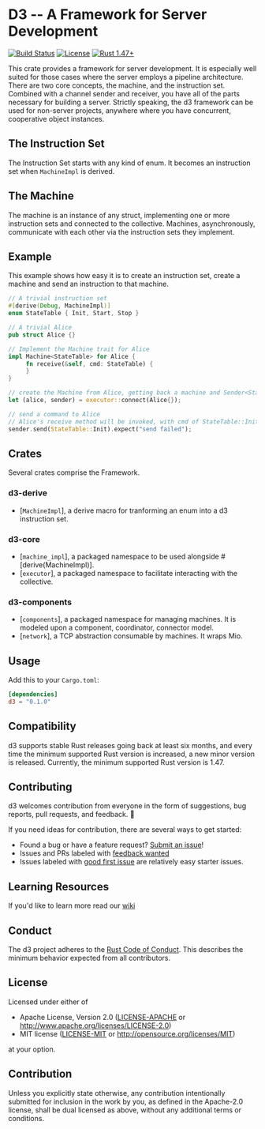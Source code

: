 # D3 -- A Framework for Server Development

[![Build Status](https://github.com/BruceBrown/d3/workflows/Rust/badge.svg)](
https://github.com/brucebrown/d3/actions)
[![License](https://img.shields.io/badge/license-MIT%20OR%20Apache--2.0-blue.svg)](
https://github.com/BruceBrown/d3#license)
[![Rust 1.47+](https://img.shields.io/badge/rust-1.47+-color.svg)](
https://www.rust-lang.org)



This crate provides a framework for server development. It is especially
well suited for those cases where the server employs a pipeline architecture.
There are two core concepts, the machine, and the instruction set. Combined
with a channel sender and receiver, you have all of the parts necessary for
building a server. Strictly speaking, the d3 framework can be used for non-server
projects, anywhere where you have concurrent, cooperative object instances.

## The Instruction Set
The Instruction Set starts with any kind of enum. It becomes an instruction set
when `MachineImpl` is derived.

## The Machine
The machine is an instance of any struct, implementing one or more instruction sets
and connected to the collective. Machines, asynchronously, communicate with each
other via the instruction sets they implement.

## Example
This example shows how easy it is to create an instruction set, create a machine
and send an instruction to that machine.
``` rust
// A trivial instruction set
#[derive(Debug, MachineImpl)]
enum StateTable { Init, Start, Stop }

// A trivial Alice
pub struct Alice {}

// Implement the Machine trait for Alice
impl Machine<StateTable> for Alice {
     fn receive(&self, cmd: StateTable) {
     }
}

// create the Machine from Alice, getting back a machine and Sender<StateTable>.
let (alice, sender) = executor::connect(Alice{});

// send a command to Alice
// Alice's receive method will be invoked, with cmd of StateTable::Init.
sender.send(StateTable::Init).expect("send failed");
```

## Crates
Several crates comprise the Framework.
### d3-derive
* [`MachineImpl`], a derive macro for tranforming an enum into a d3 instruction set.
### d3-core
* [`machine_impl`], a packaged namespace to be used alongside <quote>#[derive(MachineImpl)]</quote>.
* [`executor`], a packaged namespace to facilitate interacting with the collective.
### d3-components
* [`components`], a packaged namespace for managing machines. It is modeled upon a component, coordinator, connector model.
* [`network`], a TCP abstraction consumable by machines. It wraps Mio.

## Usage

Add this to your `Cargo.toml`:

```toml
[dependencies]
d3 = "0.1.0"
```

## Compatibility

d3 supports stable Rust releases going back at least six months,
and every time the minimum supported Rust version is increased, a new minor
version is released. Currently, the minimum supported Rust version is 1.47.

## Contributing

d3 welcomes contribution from everyone in the form of suggestions, bug reports,
pull requests, and feedback. 💛

If you need ideas for contribution, there are several ways to get started:
* Found a bug or have a feature request?
[Submit an issue](https://github.com/brucebrown/d3/issues/new)!
* Issues and PRs labeled with
[feedback wanted](https://github.com/brucebrown/d3/issues?utf8=%E2%9C%93&q=is%3Aopen+sort%3Aupdated-desc+label%3A%22feedback+wanted%22+)
* Issues labeled with
  [good first issue](https://github.com/brucebrown/d3/issues?q=is%3Aissue+is%3Aopen+sort%3Aupdated-desc+label%3A%22good+first+issue%22)
  are relatively easy starter issues.

## Learning Resources

If you'd like to learn more read our [wiki](https://github.com/brucebrown/d3/wiki)

## Conduct

The d3 project adheres to the
[Rust Code of Conduct](https://github.com/rust-lang/rust/blob/master/CODE_OF_CONDUCT.md).
This describes the minimum behavior expected from all contributors.

## License

Licensed under either of

 * Apache License, Version 2.0 ([LICENSE-APACHE](LICENSE-APACHE) or http://www.apache.org/licenses/LICENSE-2.0)
 * MIT license ([LICENSE-MIT](LICENSE-MIT) or http://opensource.org/licenses/MIT)

at your option.


## Contribution

Unless you explicitly state otherwise, any contribution intentionally submitted
for inclusion in the work by you, as defined in the Apache-2.0 license, shall be
dual licensed as above, without any additional terms or conditions.
